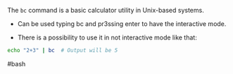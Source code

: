 The `bc` command is a basic calculator utility in Unix-based systems.

* Can be used typing bc and pr3ssing enter to have the interactive mode.

* There is a possibility to use it in not interactive mode like that:
```bash
echo "2+3" | bc  # Output will be 5
```

#bash 